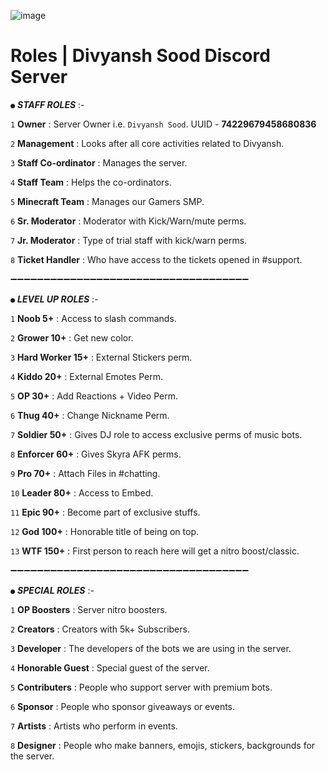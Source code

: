 ![image](https://user-images.githubusercontent.com/88816011/129174500-d3dd1c5d-b845-4806-b92f-d157196f0cfa.png)

# Roles | Divyansh Sood Discord Server

` ● ` ___STAFF ROLES___ :-

` 1 ` **Owner** : Server Owner i.e. `Divyansh Sood`. UUID - **74229679458680836**

` 2 ` **Management** : Looks after all core activities related to Divyansh.

` 3 ` **Staff Co-ordinator** : Manages the server.

` 4 ` **Staff Team** : Helps the co-ordinators.

` 5 ` **Minecraft Team** : Manages our Gamers SMP.

` 6 ` **Sr. Moderator** : Moderator with Kick/Warn/mute perms.

` 7 ` **Jr. Moderator** : Type of trial staff with kick/warn perms.

` 8 ` **Ticket Handler** : Who have access to the tickets opened in #support.

➖➖➖➖➖➖➖➖➖➖➖➖➖➖➖➖➖➖➖➖➖➖➖➖➖➖➖➖➖➖➖➖➖➖➖➖

` ● ` ___LEVEL UP ROLES___ :-

` 1 ` **Noob 5+** : Access to slash commands.

` 2 ` **Grower 10+** : Get new color.

` 3 ` **Hard Worker 15+** : External Stickers perm.

` 4 ` **Kiddo 20+** : External Emotes Perm.

` 5 ` **OP 30+** : Add Reactions + Video Perm.

` 6 ` **Thug 40+** : Change Nickname Perm.

` 7 ` **Soldier 50+** : Gives DJ role to access exclusive perms of music bots.

` 8 ` **Enforcer 60+** : Gives Skyra AFK perms.

` 9 ` **Pro 70+** : Attach Files in #chatting.

` 10 ` **Leader 80+** : Access to Embed.

` 11 ` **Epic 90+** : Become part of exclusive stuffs.

` 12 ` **God 100+** : Honorable title of being on top.

` 13 ` **WTF 150+** : First person to reach here will get a nitro boost/classic.

➖➖➖➖➖➖➖➖➖➖➖➖➖➖➖➖➖➖➖➖➖➖➖➖➖➖➖➖➖➖➖➖➖➖➖➖

` ● ` ___SPECIAL ROLES___ :-

` 1 ` **OP Boosters** : Server nitro boosters.

` 2 ` **Creators** : Creators with 5k+ Subscribers.

` 3 ` **Developer** : The developers of the bots we are using in the server.

` 4 ` **Honorable Guest** :  Special guest of the server.

` 5 ` **Contributers** : People who support server with premium bots.

` 6 ` **Sponsor** : People who sponsor giveaways or events.

` 7 ` **Artists** : Artists who perform in events. 

` 8 ` **Designer** : People who make banners, emojis, stickers, backgrounds for the server.

